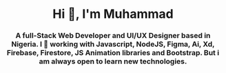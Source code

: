 <h1 align="center">Hi 👋, I'm Muhammad</h1>
<h3 align="center">A full-Stack Web Developer and UI/UX Designer based in Nigeria. I 💖 working with Javascript, NodeJS, Figma, Ai, Xd, Firebase, Firestore, JS Animation libraries and Bootstrap. But i am always open to learn new technologies.</h3>



<!--
**muhammadui/muhammadui** is a ✨ _special_ ✨ repository because its `README.md` (this file) appears on your GitHub profile.

Here are some ideas to get you started:

- 🔭 I’m currently working on ...
- 🌱 I’m currently learning ...
- 👯 I’m looking to collaborate on ...
- 🤔 I’m looking for help with ...
- 💬 Ask me about ...
- 📫 How to reach me: ...
- 😄 Pronouns: ...
- ⚡ Fun fact: ...
-->
